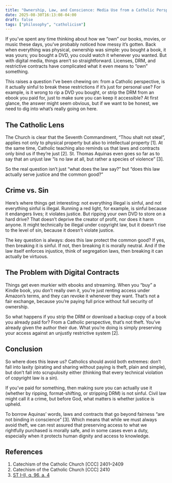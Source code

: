 ```yaml
---
title: "Ownership, Law, and Conscience: Media Use from a Catholic Perspective"
date: 2025-08-30T16:13:08-04:00
draft: false
tags: ["philosophy", "catholicism"]
---
```


If you’ve spent any time thinking about how we “own” our books, movies, or music these days, you’ve probably noticed how messy it’s gotten. Back when everything was physical, ownership was simple: you bought a book, it was yours; you bought a DVD, you could watch it whenever you wanted. But with digital media, things aren’t so straightforward. Licenses, DRM, and restrictive contracts have complicated what it even means to “own” something.  

This raises a question I’ve been chewing on: from a Catholic perspective, is it actually sinful to break these restrictions if it’s just for personal use? For example, is it wrong to rip a DVD you bought, or strip the DRM from an ebook you paid for, just to make sure you can keep it accessible? At first glance, the answer might seem obvious, but if we want to be honest, we need to dig into what’s really going on here.  

## The Catholic Lens  

The Church is clear that the Seventh Commandment, “Thou shalt not steal”, applies not only to physical property but also to intellectual property [1]. At the same time, Catholic teaching also reminds us that laws and contracts only bind us if they’re just [2]. St. Thomas Aquinas even goes so far as to say that an unjust law “is no law at all, but rather a species of violence” [3]. 

So the real question isn’t just “what does the law say?” but “does this law actually serve justice and the common good?”  

## Crime vs. Sin  

Here’s where things get interesting: not everything illegal is sinful, and not everything sinful is illegal. Running a red light, for example, is sinful because it endangers lives; it violates justice. But ripping your own DVD to store on a hard drive? That doesn’t deprive the creator of profit, nor does it harm anyone. It might technically be illegal under copyright law, but it doesn’t rise to the level of sin, because it doesn’t violate justice.  

The key question is always: does this law protect the common good? If yes, then breaking it is sinful. If not, then breaking it is morally neutral. And if the law itself enforces injustice, think of segregation laws, then breaking it can actually be virtuous.  

## The Problem with Digital Contracts  

Things get even murkier with ebooks and streaming. When you “buy” a Kindle book, you don’t really own it, you’re just renting access under Amazon’s terms, and they can revoke it whenever they want. That’s not a fair exchange, because you’re paying full price without full security of ownership.  

So what happens if you strip the DRM or download a backup copy of a book you already paid for? From a Catholic perspective, that’s not theft. You’ve already given the author their due. What you’re doing is simply preserving your access against an unjustly restrictive system [2].  

## Conclusion 

So where does this leave us? Catholics should avoid both extremes: don’t fall into laxity (pirating and sharing without paying is theft, plain and simple), but don’t fall into scrupulosity either (thinking that every technical violation of copyright law is a sin).  

If you’ve paid for something, then making sure you can actually use it (whether by ripping, format-shifting, or stripping DRM) is not sinful. Civil law might call it a crime, but before God, what matters is whether justice is upheld.  

To borrow Aquinas’ words, laws and contracts that go beyond fairness “are not binding in conscience” [3]. Which means that while we must always avoid theft, we can rest assured that preserving access to what we rightfully purchased is morally safe, and in some cases even a duty, especially when it protects human dignity and access to knowledge.  

## References

1. Catechism of the Catholic Church [CCC] 2401–2409
2. Catechism of the Catholic Church [CCC] 2410
3. [ST I–II, q. 96, a. 4](https://aquinas.cc/la/en/~ST.I-II.Q96.A4)